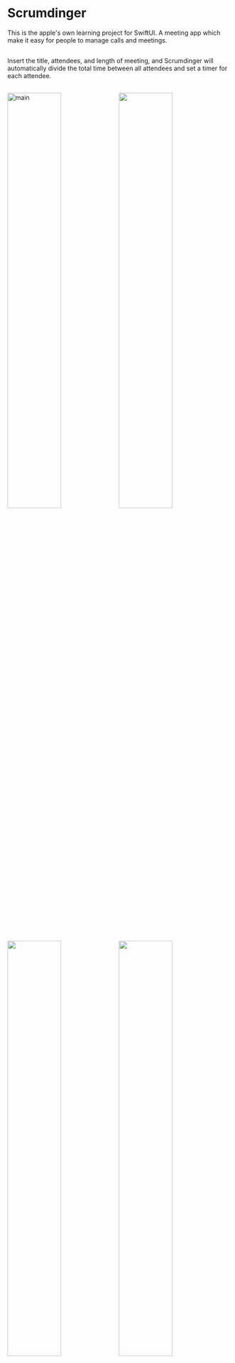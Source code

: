# Scrumdinger
This is the apple's own learning project for SwiftUI. A meeting app which make it easy for people to manage calls and meetings.
##
Insert the title, attendees, and length of meeting, and Scrumdinger will automatically divide the total time between all attendees and set a timer for each attendee.
##
<img width="49%" alt="main" src="https://github.com/HamiHash/Scrumdinger/assets/112081963/17a4db0a-0aa5-444a-b432-4378c605cbee">
<img width="49% alt="detail" src="https://github.com/HamiHash/Scrumdinger/assets/112081963/03ee756e-bc17-4ae6-bb60-f0ba45daa452">
<img width="49% alt="detail edit" src="https://github.com/HamiHash/Scrumdinger/assets/112081963/452b2675-b64b-4dd7-8944-9d5f3ec806eb">
<img width="49% alt="meeting" src="https://github.com/HamiHash/Scrumdinger/assets/112081963/fb128bd7-3a3d-4d8c-8cde-e2f466dfb131">
